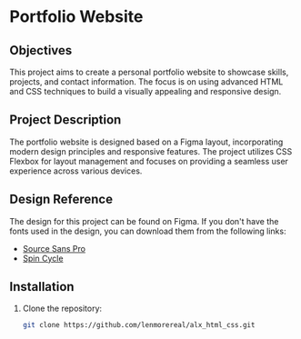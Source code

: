 # Portfolio Website

## Objectives
This project aims to create a personal portfolio website to showcase skills, projects, and contact information. The focus is on using advanced HTML and CSS techniques to build a visually appealing and responsive design.

## Project Description
The portfolio website is designed based on a Figma layout, incorporating modern design principles and responsive features. The project utilizes CSS Flexbox for layout management and focuses on providing a seamless user experience across various devices.

## Design Reference
The design for this project can be found on Figma. If you don't have the fonts used in the design, you can download them from the following links:
- [Source Sans Pro](https://fonts.google.com/specimen/Source+Sans+Pro)
- [Spin Cycle](https://fonts.google.com/specimen/Spin+Cycle)

## Installation
1. Clone the repository:
   ```bash
   git clone https://github.com/lenmorereal/alx_html_css.git
